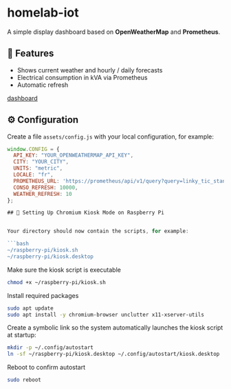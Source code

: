 # homelab-iot
A simple display dashboard based on **OpenWeatherMap** and **Prometheus**.

## 🧩 Features
- Shows current weather and hourly / daily forecasts
- Electrical consumption in kVA via Prometheus
- Automatic refresh

[dashboard](./img/dashboard.png)

## ⚙️ Configuration

Create a file `assets/config.js` with your local configuration, for example:
```js
window.CONFIG = {
  API_KEY: "YOUR_OPENWEATHERMAP_API_KEY",
  CITY: "YOUR_CITY",
  UNITS: "metric",
  LOCALE: "fr",
  PROMETHEUS_URL: 'https://prometheus/api/v1/query?query=linky_tic_standard_sinsts',
  CONSO_REFRESH: 10000,
  WEATHER_REFRESH: 10
};

## 🧭 Setting Up Chromium Kiosk Mode on Raspberry Pi


Your directory should now contain the scripts, for example:

```bash
~/raspberry-pi/kiosk.sh
~/raspberry-pi/kiosk.desktop
```

Make sure the kiosk script is executable

```bash
chmod +x ~/raspberry-pi/kiosk.sh
```

Install required packages

```bash
sudo apt update
sudo apt install -y chromium-browser unclutter x11-xserver-utils
```

Create a symbolic link so the system automatically launches the kiosk script at startup:

```bash
mkdir -p ~/.config/autostart
ln -sf ~/raspberry-pi/kiosk.desktop ~/.config/autostart/kiosk.desktop
```

Reboot to confirm autostart

```bash
sudo reboot
```